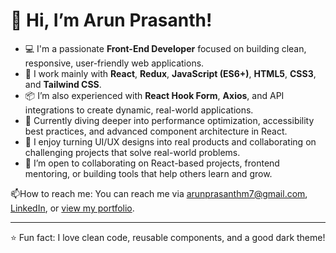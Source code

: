 # 👋 Hi, I’m Arun Prasanth!

- 💻 I'm a passionate **Front-End Developer** focused on building clean, responsive, user-friendly web applications.
- 🔧 I work mainly with **React**, **Redux**, **JavaScript (ES6+)**, **HTML5**, **CSS3**, and **Tailwind CSS**.  
- 📦 I’m also experienced with **React Hook Form**, **Axios**, and API integrations to create dynamic, real-world applications.
- 🌱 Currently diving deeper into performance optimization, accessibility best practices, and advanced component architecture in React.
- 🚀 I enjoy turning UI/UX designs into real products and collaborating on challenging projects that solve real-world problems.
- 🤝 I’m open to collaborating on React-based projects, frontend mentoring, or building tools that help others learn and grow.

📫How to reach me: You can reach me via [arunprasanthm7@gmail.com](mailto:arunprasanthm7@gmail.com), [LinkedIn](https://www.linkedin.com/in/arunprasanthm/), or [view my portfolio](https://arunprasanth.vercel.app/).

---

⭐ Fun fact: I love clean code, reusable components, and a good dark theme!
